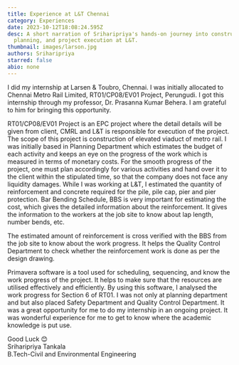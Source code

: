 ```yaml
---
title: Experience at L&T Chennai
category: Experiences
date: 2023-10-12T18:08:24.595Z
desc: A short narration of Sriharipriya's hands-on journey into construction,
  planning, and project execution at L&T.
thumbnail: images/larson.jpg
authors: Sriharipriya
starred: false
abio: none
---
```


I did my internship at Larsen & Toubro, Chennai. I was initially allocated to Chennai Metro Rail Limited, RT01/CP08/EV01 Project, Perungudi. I got this internship through my professor, Dr. Prasanna Kumar Behera. I am grateful to him for bringing this opportunity.

RT01/CP08/EV01 Project is an EPC project where the detail details will be given from client, CMRL and L&T is responsible for execution of the project. The scope of this project is construction of elevated viaduct of metro rail. I was initially based in Planning Department which estimates the budget of each activity and keeps an eye on the progress of the work which is measured in terms of monetary costs. For the smooth progress of the project, one must plan accordingly for various activities and hand over it to the client within the stipulated time, so that the company does not face any liquidity damages.
While I was working at L&T, I estimated the quantity of reinforcement and concrete required for the pile, pile cap, pier and pier protection. Bar Bending Schedule, BBS is very important for estimating the cost, which gives the detailed information about the reinforcement. It gives the information to the workers at the job site to know about lap length, number bends, etc.

The estimated amount of reinforcement is cross verified with the BBS from the job site to know about the work progress. It helps the Quality Control Department to check whether the reinforcement work is done as per the design drawing.

Primavera software is a tool used for scheduling, sequencing, and know the work progress of the project. It helps to make sure that the resources are utilised effectively and efficiently. By using this software, I analysed the work progress for Section 6 of RT01. I was not only at planning department and but also placed Safety Department and Quality Control Department.
It was a great opportunity for me to do my internship in an ongoing project. It was wonderful experience for me to get to know where the academic knowledge is put use.

Good Luck 😊  
Sriharipriya Tankala  
B.Tech-Civil and Environmental Engineering
